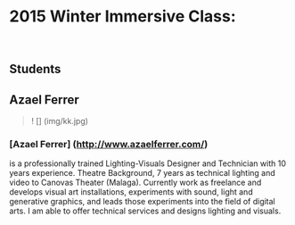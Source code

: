 # 2015 Winter Immersive Class:

<br>

## Students

## Azael Ferrer
> ! [] (img/kk.jpg) 
### [Azael Ferrer] (http://www.azaelferrer.com/)
is a professionally trained Lighting-Visuals Designer and Technician with 10 years experience. Theatre Background, 7 years as technical lighting and video to Canovas Theater (Malaga). Currently work as freelance and develops visual art installations, experiments with sound, light and generative graphics, and leads those experiments into the field of digital arts. I am able to offer technical services and designs lighting and visuals.

